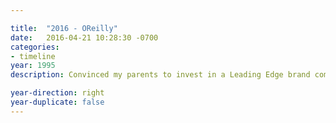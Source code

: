 ```yaml
---

title:  "2016 - OReilly"
date:   2016-04-21 10:28:30 -0700
categories:
- timeline
year: 1995
description: Convinced my parents to invest in a Leading Edge brand computer running Windows 95.  It had a 0486 Intel processor, 20mb of ram and 3.5 and 5.25 dual floppy drives.  It was at then I knew, that I found my calling.

year-direction: right
year-duplicate: false
---
```

